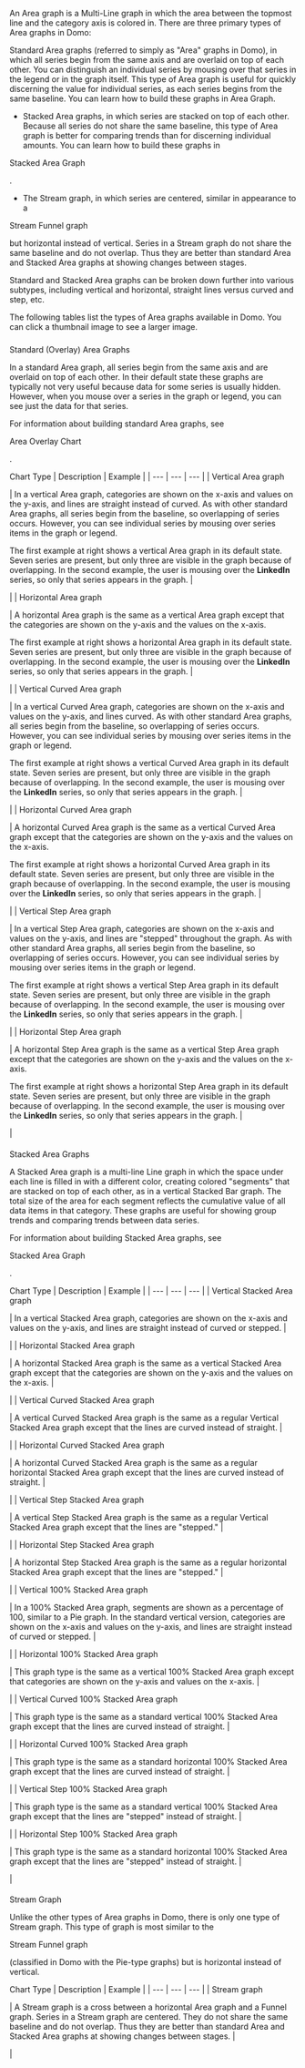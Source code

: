 

An Area graph is a Multi-Line graph in which the area between the topmost line and the category axis is colored in. There are three primary types of Area graphs in Domo:

 Standard Area graphs (referred to simply as "Area" graphs in Domo), in which all series begin from the same axis and are overlaid on top of each other. You can distinguish an individual series by mousing over that series in the legend or in the graph itself. This type of Area graph is useful for quickly discerning the value for individual series, as each series begins from the same baseline. You can learn how to build these graphs in Area Graph.
* Stacked Area graphs, in which series are stacked on top of each other. Because all series do not share the same baseline, this type of Area graph is better for comparing trends than for discerning individual amounts. You can learn how to build these graphs in

Stacked Area Graph

.
* The Stream graph, in which series are centered, similar in appearance to a

Stream Funnel graph

but horizontal instead of vertical. Series in a Stream graph do not share the same baseline and do not overlap. Thus they are better than standard Area and Stacked Area graphs at showing changes between stages.

Standard and Stacked Area graphs can be broken down further into various subtypes, including vertical and horizontal, straight lines versus curved and step, etc.


 The following tables list the types of Area graphs available in Domo. You can click a thumbnail image to see a larger image.

###
 Standard (Overlay) Area Graphs

In a standard Area graph, all series begin from the same axis and are overlaid on top of each other. In their default state these graphs are typically not very useful because data for some series is usually hidden. However, when you mouse over a series in the graph or legend, you can see just the data for that series.


 For information about building standard Area graphs, see

Area Overlay Chart

.


 Chart Type
  |
 Description
  |
 Example
  |
| --- | --- | --- |
|
 Vertical Area graph

|
 In a vertical Area graph, categories are shown on the x-axis and values on the y-axis, and lines are straight instead of curved. As with other standard Area graphs, all series begin from the baseline, so overlapping of series occurs. However, you can see individual series by mousing over series items in the graph or legend.


 The first example at right shows a vertical Area graph in its default state. Seven series are present, but only three are visible in the graph because of overlapping. In the second example, the user is mousing over the
 **LinkedIn**
 series, so only that series appears in the graph.
  |


 |
|
 Horizontal Area graph

|
 A horizontal Area graph is the same as a vertical Area graph except that the categories are shown on the y-axis and the values on the x-axis.


 The first example at right shows a horizontal Area graph in its default state. Seven series are present, but only three are visible in the graph because of overlapping. In the second example, the user is mousing over the
 **LinkedIn**
 series, so only that series appears in the graph.
  |


 |
|
 Vertical Curved Area graph

|
 In a vertical Curved Area graph, categories are shown on the x-axis and values on the y-axis, and lines curved. As with other standard Area graphs, all series begin from the baseline, so overlapping of series occurs. However, you can see individual series by mousing over series items in the graph or legend.


 The first example at right shows a vertical Curved Area graph in its default state. Seven series are present, but only three are visible in the graph because of overlapping. In the second example, the user is mousing over the
 **LinkedIn**
 series, so only that series appears in the graph.
  |


 |
|
 Horizontal Curved Area graph

|
 A horizontal Curved Area graph is the same as a vertical Curved Area graph except that the categories are shown on the y-axis and the values on the x-axis.


 The first example at right shows a horizontal Curved Area graph in its default state. Seven series are present, but only three are visible in the graph because of overlapping. In the second example, the user is mousing over the
 **LinkedIn**
 series, so only that series appears in the graph.
  |


 |
|
 Vertical Step Area graph

|
 In a vertical Step Area graph, categories are shown on the x-axis and values on the y-axis, and lines are "stepped" throughout the graph. As with other standard Area graphs, all series begin from the baseline, so overlapping of series occurs. However, you can see individual series by mousing over series items in the graph or legend.


 The first example at right shows a vertical Step Area graph in its default state. Seven series are present, but only three are visible in the graph because of overlapping. In the second example, the user is mousing over the
 **LinkedIn**
 series, so only that series appears in the graph.
  |


 |
|
 Horizontal Step Area graph

|
 A horizontal Step Area graph is the same as a vertical Step Area graph except that the categories are shown on the y-axis and the values on the x-axis.


 The first example at right shows a horizontal Step Area graph in its default state. Seven series are present, but only three are visible in the graph because of overlapping. In the second example, the user is mousing over the
 **LinkedIn**
 series, so only that series appears in the graph.
  |


 |


####
 Stacked Area Graphs

A Stacked Area graph is a multi-line Line graph in which the space under each line is filled in with a different color, creating colored "segments" that are stacked on top of each other, as in a vertical Stacked Bar graph. The total size of the area for each segment reflects the cumulative value of all data items in that category. These graphs are useful for showing group trends and comparing trends between data series.


 For information about building Stacked Area graphs, see

Stacked Area Graph

.


 Chart Type
  |
 Description
  |
 Example
  |
| --- | --- | --- |
|
 Vertical Stacked Area graph

|
 In a vertical Stacked Area graph, categories are shown on the x-axis and values on the y-axis, and lines are straight instead of curved or stepped.
  |

|
|
 Horizontal Stacked Area graph

|
 A horizontal Stacked Area graph is the same as a vertical Stacked Area graph except that the categories are shown on the y-axis and the values on the x-axis.
  |

|
|
 Vertical Curved Stacked Area graph

|
 A vertical Curved Stacked Area graph is the same as a regular Vertical Stacked Area graph except that the lines are curved instead of straight.
  |

|
|
 Horizontal Curved Stacked Area graph

|
 A horizontal Curved Stacked Area graph is the same as a regular horizontal Stacked Area graph except that the lines are curved instead of straight.
  |

|
|
 Vertical Step Stacked Area graph

|
 A vertical Step Stacked Area graph is the same as a regular Vertical Stacked Area graph except that the lines are "stepped."
  |

|
|
 Horizontal Step Stacked Area graph

|
 A horizontal Step Stacked Area graph is the same as a regular horizontal Stacked Area graph except that the lines are "stepped."
  |

|
|
 Vertical 100% Stacked Area graph

|
 In a 100% Stacked Area graph, segments are shown as a percentage of 100, similar to a Pie graph. In the standard vertical version, categories are shown on the x-axis and values on the y-axis, and lines are straight instead of curved or stepped.
  |

|
|
 Horizontal 100% Stacked Area graph

|
 This graph type is the same as a vertical 100% Stacked Area graph except that categories are shown on the y-axis and values on the x-axis.
  |

|
|
 Vertical Curved 100% Stacked Area graph

|
 This graph type is the same as a standard vertical 100% Stacked Area graph except that the lines are curved instead of straight.
  |

|
|
 Horizontal Curved 100% Stacked Area graph

|
 This graph type is the same as a standard horizontal 100% Stacked Area graph except that the lines are curved instead of straight.
  |

|
|
 Vertical Step 100% Stacked Area graph

|
 This graph type is the same as a standard vertical 100% Stacked Area graph except that the lines are "stepped" instead of straight.
  |

|
|
 Horizontal Step 100% Stacked Area graph

|
 This graph type is the same as a standard horizontal 100% Stacked Area graph except that the lines are "stepped" instead of straight.
  |

|


####
 Stream Graph

Unlike the other types of Area graphs in Domo, there is only one type of Stream graph. This type of graph is most similar to the

Stream Funnel graph

(classified in Domo with the Pie-type graphs) but is horizontal instead of vertical.


 Chart Type
  |
 Description
  |
 Example
  |
| --- | --- | --- |
|
 Stream graph

|
 A Stream graph is a cross between a horizontal Area graph and a Funnel graph. Series in a Stream graph are centered. They do not share the same baseline and do not overlap. Thus they are better than standard Area and Stacked Area graphs at showing changes between stages.
  |

|


